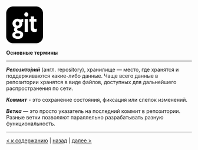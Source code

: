 ![git-logo](git-logo2.png)

**Основные термины**

---

***Репозито́рий*** (англ. repository), хранилище — место, где хранятся и поддерживаются какие-либо данные. Чаще всего данные в репозитории хранятся в виде файлов, доступных для дальнейшего распространения по сети.

***Коммит*** - это сохранение состояния, фиксация или слепок изменений.

***Ветка*** — это просто указатель на последний коммит в репозитории. Разные ветки позволяют параллельно разрабатывать разную функциональность.



---


[< к содержанию](./readme.md) | [назад](./install.md) | [далее >](command.md)
